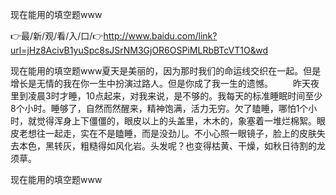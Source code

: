 现在能用的填空题www

👉最/新/观/看/入/口/👉http://www.baidu.com/link?url=jHz8AcivB1yuSpc8sJSrNM3GjOR6OSPiMLRbBTcVT1O&wd

现在能用的填空题www夏天是美丽的，因为那时我们的命运线交织在一起。但是增长是无情的我在你一生中扮演过路人。但是你成了我一生的遗憾。
　　昨天夜里到凌晨3时才睡，10点起来，对我来说，是不够的。我每天的标准睡眠时间至少8个小时。睡够了，自然而然醒来，精神饱满，活力无穷。欠了瞌睡，哪怕1个小时，就觉得浑身上下僵僵的，眼皮以上的头盖里，木木的，象塞着一堆烂棉絮。眼皮老想往一起走，实在不是瞌睡，而是没劲儿。不小心照一眼镜子，脸上的皮肤失去本色，黑转灰，粗糙得如风化岩。头发呢？也变得枯黄、干燥，如秋日待割的龙须草。


现在能用的填空题www

